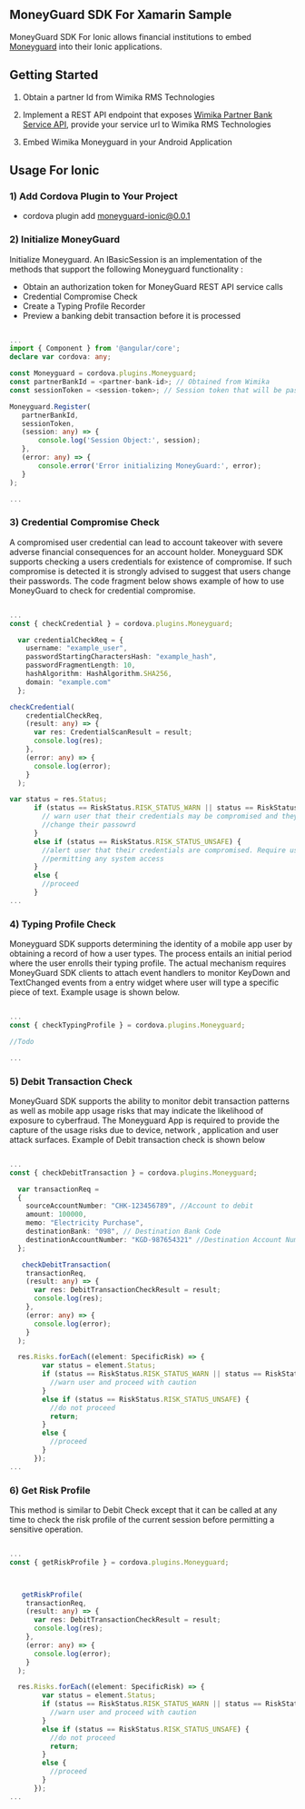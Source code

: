 ## MoneyGuard SDK For Xamarin Sample

MoneyGuard SDK For Ionic allows financial institutions to embed [Moneyguard](https://wimika.ng/moneyguard/) into
their Ionic applications.

## Getting Started

1. Obtain a partner Id from Wimika RMS Technologies

2. Implement a REST API endpoint that exposes [Wimika Partner Bank Service API](https://wimika.gitbook.io/wimika-partner-bank-api-documentation/), provide your service url to Wimika RMS Technologies

3. Embed Wimika Moneyguard in your Android Application

## Usage For Ionic

### 1) Add Cordova Plugin to Your Project

- cordova plugin add moneyguard-ionic@0.0.1

### 2) Initialize MoneyGuard

Initialize Moneyguard. An IBasicSession is an implementation of the methods that support the following Moneyguard
functionality :

- Obtain an authorization token for MoneyGuard REST API service calls
- Credential Compromise Check
- Create a Typing Profile Recorder
- Preview a banking debit transaction before it is processed

```typescript

...
import { Component } from '@angular/core';
declare var cordova: any;

const Moneyguard = cordova.plugins.Moneyguard;
const partnerBankId = <partner-bank-id>; // Obtained from Wimika
const sessionToken = <session-token>; // Session token that will be passed to Partner Bank REST Service to validate user session

Moneyguard.Register(
   partnerBankId,
   sessionToken,
   (session: any) => {
       console.log('Session Object:', session);
   },
   (error: any) => {
       console.error('Error initializing MoneyGuard:', error);
   }
);

...

```

### 3) Credential Compromise Check

A compromised user credential can lead to account takeover with severe adverse financial consequences for an account holder.
Moneyguard SDK supports checking a users credentials for existence of compromise. If such compromise is detected it is strongly advised to
suggest that users change their passwords. The code fragment below shows example of how to use MoneyGuard to check for credential compromise.

```typescript

...
const { checkCredential } = cordova.plugins.Moneyguard;

  var credentialCheckReq = {
    username: "example_user",
    passwordStartingCharactersHash: "example_hash",
    passwordFragmentLength: 10,
    hashAlgorithm: HashAlgorithm.SHA256,
    domain: "example.com"
  };

checkCredential(
    credentialCheckReq,
    (result: any) => {
      var res: CredentialScanResult = result;
      console.log(res);
    },
    (error: any) => {
      console.log(error);
    }
  );

var status = res.Status;
      if (status == RiskStatus.RISK_STATUS_WARN || status == RiskStatus.RISK_STATUS_UNKNOWN) {
        // warn user that their credentials may be compromised and they are strongly advised to
        //change their passowrd
      }
      else if (status == RiskStatus.RISK_STATUS_UNSAFE) {
        //alert user that their credentials are compromised. Require user to change their password before
        //permitting any system access
      }
      else {
        //proceed
      }
...

```

### 4) Typing Profile Check

Moneyguard SDK supports determining the identity of a mobile app user by obtaining a record of how a user types. The process entails an initial
period where the user enrolls their typing profile. The actual mechanism requires MoneyGuard SDK clients to attach event handlers to monitor KeyDown and TextChanged events from a entry widget where user will type a specific piece of text. Example usage is shown below.

```typescript

...
const { checkTypingProfile } = cordova.plugins.Moneyguard;

//Todo

...

```

### 5) Debit Transaction Check

MoneyGuard SDK supports the ability to monitor debit transaction patterns as well as mobile app usage risks that may indicate the likelihood of exposure to cyberfraud. The Moneyguard App is required to provide the capture of the usage risks due to device, network , application and user attack surfaces. Example of Debit transaction check is shown below

```typescript

...
const { checkDebitTransaction } = cordova.plugins.Moneyguard;

  var transactionReq =
  {
    sourceAccountNumber: "CHK-123456789", //Account to debit
    amount: 100000,
    memo: "Electricity Purchase",
    destinationBank: "098", // Destination Bank Code
    destinationAccountNumber: "KGD-987654321" //Destination Account Number
  };

   checkDebitTransaction(
    transactionReq,
    (result: any) => {
      var res: DebitTransactionCheckResult = result;
      console.log(res);
    },
    (error: any) => {
      console.log(error);
    }
  );

  res.Risks.forEach((element: SpecificRisk) => {
        var status = element.Status;
        if (status == RiskStatus.RISK_STATUS_WARN || status == RiskStatus.RISK_STATUS_UNKNOWN) {
          //warn user and proceed with caution
        }
        else if (status == RiskStatus.RISK_STATUS_UNSAFE) {
          //do not proceed
          return;
        }
        else {
          //proceed
        }
      });
...

```

### 6) Get Risk Profile

This method is similar to Debit Check except that it can be called at any time to check the risk profile of the current session before permitting a sensitive operation.

```typescript

...
const { getRiskProfile } = cordova.plugins.Moneyguard;



   getRiskProfile(
    transactionReq,
    (result: any) => {
      var res: DebitTransactionCheckResult = result;
      console.log(res);
    },
    (error: any) => {
      console.log(error);
    }
  );

  res.Risks.forEach((element: SpecificRisk) => {
        var status = element.Status;
        if (status == RiskStatus.RISK_STATUS_WARN || status == RiskStatus.RISK_STATUS_UNKNOWN) {
          //warn user and proceed with caution
        }
        else if (status == RiskStatus.RISK_STATUS_UNSAFE) {
          //do not proceed
          return;
        }
        else {
          //proceed
        }
      });
...

```
